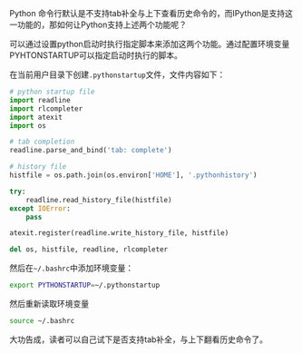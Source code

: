 Python 命令行默认是不支持tab补全与上下查看历史命令的，而IPython是支持这一功能的，那如何让Python支持上述两个功能呢？

可以通过设置python启动时执行指定脚本来添加这两个功能。通过配置环境变量PYHTONSTARTUP可以指定启动时执行的脚本。

在当前用户目录下创建`.pythonstartup`文件，文件内容如下：

```python
# python startup file
import readline
import rlcompleter
import atexit
import os

# tab completion
readline.parse_and_bind('tab: complete')

# history file
histfile = os.path.join(os.environ['HOME'], '.pythonhistory')

try:
    readline.read_history_file(histfile)
except IOError:
    pass

atexit.register(readline.write_history_file, histfile)

del os, histfile, readline, rlcompleter                                     
```

然后在`~/.bashrc`中添加环境变量：

```bash
export PYTHONSTARTUP=~/.pythonstartup
```

然后重新读取环境变量

```bash
source ~/.bashrc
```

大功告成，读者可以自己试下是否支持tab补全，与上下翻看历史命令了。